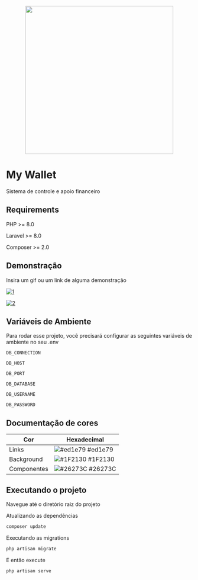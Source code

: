 <p align="center"><a href="https://laravel.com" target="_blank"><img src="https://raw.githubusercontent.com/laravel/art/master/logo-lockup/5%20SVG/2%20CMYK/1%20Full%20Color/laravel-logolockup-cmyk-red.svg" width="400"></a></p>

# My Wallet

Sistema de controle e apoio financeiro

## Requirements

PHP >= 8.0

Laravel >= 8.0

Composer >= 2.0


## Demonstração

Insira um gif ou um link de alguma demonstração

<a href="https://ibb.co/Btf67DM"><img src="https://i.ibb.co/Czw9XdG/1.png" alt="1" border="0"></a>

<a href="https://ibb.co/M8F764t"><img src="https://i.ibb.co/db8DgqV/2.png" alt="2" border="0" /></a>

## Variáveis de Ambiente

Para rodar esse projeto, você precisará configurar as seguintes variáveis de ambiente no seu .env

`DB_CONNECTION`

`DB_HOST`

`DB_PORT`

`DB_DATABASE`

`DB_USERNAME`

`DB_PASSWORD`




## Documentação de cores

| Cor               | Hexadecimal                                                |
| ----------------- | ---------------------------------------------------------------- |
| Links     | ![#ed1e79](https://via.placeholder.com/10/ed1e79?text=+) #ed1e79 |
| Background       | ![#1F2130](https://via.placeholder.com/10/1F2130?text=+) #1F2130 |
| Componentes       | ![#26273C](https://via.placeholder.com/10/26273C?text=+) #26273C|


## Executando o projeto

Navegue até o diretório raiz do projeto

Atualizando as dependências
```bash
composer update
``` 

Executando as migrations

```bash
php artisan migrate
```
E então execute

```bash
php artisan serve
```

    

    
